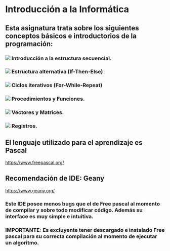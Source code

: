 # Introducción a la Informática
## Esta asignatura trata sobre los siguientes conceptos básicos e introductorios de la programación:
### <img src="https://img.icons8.com/plumpy/15/000000/sphere.png"/> Introducción a la estructura secuencial.
### <img src="https://img.icons8.com/plumpy/15/000000/sphere.png"/> Estructura alternativa (If-Then-Else)
### <img src="https://img.icons8.com/plumpy/15/000000/sphere.png"/> Ciclos iterativos (For-While-Repeat)
### <img src="https://img.icons8.com/plumpy/15/000000/sphere.png"/> Procedimientos y Funciones.
### <img src="https://img.icons8.com/plumpy/15/000000/sphere.png"/> Vectores y Matrices.
### <img src="https://img.icons8.com/plumpy/15/000000/sphere.png"/> Registros.
## El lenguaje utilizado para el aprendizaje es Pascal
https://www.freepascal.org/
## Recomendación de IDE: Geany
https://www.geany.org/
### Este IDE posee menos bugs que el de Free pascal al momento de compilar y sobre todo modificar código. Además su interface es muy simple e intuitiva.
### IMPORTANTE: Es excluyente tener descargado e instalado Free pascal para su correcta compilación al momento de ejecutar un algoritmo.


